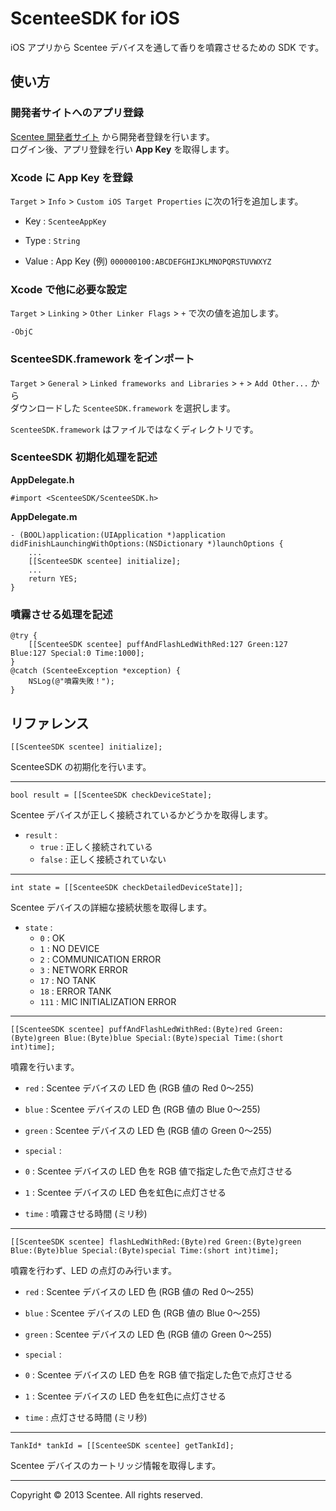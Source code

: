 ScenteeSDK for iOS
===============

iOS アプリから Scentee デバイスを通して香りを噴霧させるための SDK です。
 
使い方
----------

### 開発者サイトへのアプリ登録 ###

[Scentee 開発者サイト](http://developer.scentee.com/) から開発者登録を行います。  
ログイン後、アプリ登録を行い **App Key** を取得します。

### Xcode に App Key を登録 ###

`Target` > `Info` > `Custom iOS Target Properties` に次の1行を追加します。

+   Key :
    `ScenteeAppKey`
 
+   Type :
    `String`

+   Value :
    App Key (例)  `000000100:ABCDEFGHIJKLMNOPQRSTUVWXYZ`

### Xcode で他に必要な設定 ###

`Target` > `Linking` > `Other Linker Flags` > `+` で次の値を追加します。

    -ObjC

### ScenteeSDK.framework をインポート ###

`Target` > `General` > `Linked frameworks and Libraries` > `+` > `Add Other...` から  
ダウンロードした `ScenteeSDK.framework` を選択します。  

`ScenteeSDK.framework` はファイルではなくディレクトリです。
 
### ScenteeSDK 初期化処理を記述 ###

**AppDelegate.h**

    #import <ScenteeSDK/ScenteeSDK.h>

**AppDelegate.m**

    - (BOOL)application:(UIApplication *)application didFinishLaunchingWithOptions:(NSDictionary *)launchOptions {
        ...
        [[ScenteeSDK scentee] initialize];
        ...
        return YES;
    }

### 噴霧させる処理を記述 ###

    @try {
        [[ScenteeSDK scentee] puffAndFlashLedWithRed:127 Green:127 Blue:127 Special:0 Time:1000];
    }
    @catch (ScenteeException *exception) {
        NSLog(@"噴霧失敗！");
    }
 
リファレンス
-------------------

    [[ScenteeSDK scentee] initialize];

ScenteeSDK の初期化を行います。

-----

    bool result = [[ScenteeSDK checkDeviceState];

Scentee デバイスが正しく接続されているかどうかを取得します。

+ `result` :
   + `true` :
     正しく接続されている
   + `false` :
     正しく接続されていない

-----

    int state = [[ScenteeSDK checkDetailedDeviceState]];

Scentee デバイスの詳細な接続状態を取得します。

+ `state` :
   + `0` :
     OK
   + `1` :
     NO DEVICE
   + `2` :
     COMMUNICATION ERROR
   + `3` :
     NETWORK ERROR
   + `17` :
     NO TANK
   + `18` :
     ERROR TANK
   + `111` :
     MIC INITIALIZATION ERROR

-----

    [[ScenteeSDK scentee] puffAndFlashLedWithRed:(Byte)red Green:(Byte)green Blue:(Byte)blue Special:(Byte)special Time:(short int)time];

噴霧を行います。

+   `red` :
    Scentee デバイスの LED 色 (RGB 値の Red 0〜255)

+   `blue` :
    Scentee デバイスの LED 色 (RGB 値の Blue 0〜255)

+   `green` :
    Scentee デバイスの LED 色 (RGB 値の Green 0〜255)
 
+   `special` :
   + `0` :
     Scentee デバイスの LED 色を RGB 値で指定した色で点灯させる
   + `1` :
     Scentee デバイスの LED 色を虹色に点灯させる

+   `time` :
    噴霧させる時間 (ミリ秒)

-----

    [[ScenteeSDK scentee] flashLedWithRed:(Byte)red Green:(Byte)green Blue:(Byte)blue Special:(Byte)special Time:(short int)time];

噴霧を行わず、LED の点灯のみ行います。

+   `red` :
    Scentee デバイスの LED 色 (RGB 値の Red 0〜255)

+   `blue` :
    Scentee デバイスの LED 色 (RGB 値の Blue 0〜255)

+   `green` :
    Scentee デバイスの LED 色 (RGB 値の Green 0〜255)
 
+   `special` :
   + `0` :
     Scentee デバイスの LED 色を RGB 値で指定した色で点灯させる
   + `1` :
     Scentee デバイスの LED 色を虹色に点灯させる

+   `time` :
    点灯させる時間 (ミリ秒)

-----

    TankId* tankId = [[ScenteeSDK scentee] getTankId];

Scentee  デバイスのカートリッジ情報を取得します。
 
-------------------

Copyright &copy; 2013 Scentee. All rights reserved.
